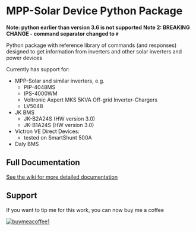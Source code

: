 # MPP-Solar Device Python Package #

__Note: python earlier than version 3.6 is not supported__
__Note 2: BREAKING CHANGE - command separator changed to `#`__

Python package with reference library of commands (and responses)
designed to get information from inverters and other solar inverters and power devices

Currently has support for:
- MPP-Solar and similar inverters, e.g.
  - PIP-4048MS
  - IPS-4000WM
  - Voltronic Axpert MKS 5KVA Off-grid Inverter-Chargers
  - LV5048
- JK BMS
  - JK-B2A24S (HW version 3.0)
  - JK-B1A24S (HW version 3.0)
- Victron VE Direct Devices:
  - tested on SmartShunt 500A
- Daly BMS

## Full Documentation ##
[See the wiki for more detailed documentation](https://github.com/jblance/mpp-solar/wiki)

## Support ##
If you want to tip me for this work, you can now buy me a coffee

[![buymeacoffee1](https://user-images.githubusercontent.com/1266998/225745276-54d6a4d4-a1ed-44f9-a1f2-e99eb1aa2812.png)](https://www.buymeacoffee.com/jblance)

